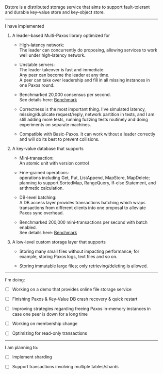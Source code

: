
Dstore is a distributed storage service that aims to support fault-tolerant and durable key-value store and key-object store.

---

I have implemented

1.  A leader-based Multi-Paxos library optimized for

    - High-latency network:  
      The leader can concurrently do proposing, allowing services to work well under high-latency network.

    - Unstable servers:  
      The leader takeover is fast and immediate.  
      Any peer can become the leader at any time.  
      A peer can take over leadership and fill in all missing instances in one Paxos round.
      
    - Benchmarked 20,000 consensus per second.  
      See details here:
      [Benchmark](./docs/benchmark.md)

    - Correctness is the most important thing. I've simulated latency, missing/duplicate request/reply, network partition in tests, and I am still adding more tests, running fuzzing tests routinely and doing experiments on separate machines.

    - Compatible with Basic-Paxos. It can work without a leader correctly and will do its best to prevent collisions.

2.  A key-value database that supports

    - Mini-transaction:  
      An atomic unit with version control

    - Fine-grained operations:  
      operations including Get, Put, ListAppend, MapStore, MapDelete;  
      planning to support SortedMap, RangeQuery, If-else Statement, and arithmetic calculation.

    - DB-level batching:  
      A DB access layer provides transactions batching which wraps transactions from different clients into one proposal to alleviate Paxos sync overhead.

    - Benchmarked 200,000 mini-transactions per second with batch enabled.  
      See details here:
      [Benchmark](./docs/benchmark.md)



3.  A low-level custom storage layer that supports
    - Storing many small files without impacting performance; for example, storing Paxos logs, text files and so on.

    - Storing immutable large files; only retrieving/deleting is allowed.

---

I'm doing:

- [ ] Working on a demo that provides online file storage service

- [ ] Finishing Paxos & Key-Value DB crash recovery & quick restart

- [ ] Improving strategies regarding freeing Paxos in-memory instances in case one peer is down for a long time

- [ ] Working on membership change

- [ ] Optimizing for read-only transactions

---

I am planning to:

- [ ] Implement sharding

- [ ] Support transactions involving multiple tables/shards

